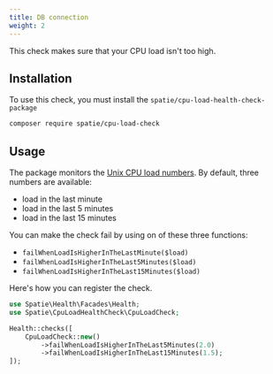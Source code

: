 ```yaml
---
title: DB connection
weight: 2
---
```


This check makes sure that your CPU load isn't too high.

## Installation

To use this check, you must install the `spatie/cpu-load-health-check-package`

```bash
composer require spatie/cpu-load-check
```

## Usage

The package monitors the [Unix CPU load numbers](https://www.tecmint.com/understand-linux-load-averages-and-monitor-performance/). By default, three numbers are available:

- load in the last minute
- load in the last 5 minutes
- load in the last 15 minutes

You can make the check fail by using on of these three functions:

- `failWhenLoadIsHigherInTheLastMinute($load)`
- `failWhenLoadIsHigherInTheLast5Minutes($load)`
- `failWhenLoadIsHigherInTheLast15Minutes($load)`

Here's how you can register the check.

```php
use Spatie\Health\Facades\Health;
use Spatie\CpuLoadHealthCheck\CpuLoadCheck;

Health::checks([
    CpuLoadCheck::new()
        ->failWhenLoadIsHigherInTheLast5Minutes(2.0)
        ->failWhenLoadIsHigherInTheLast15Minutes(1.5);
]);
```

